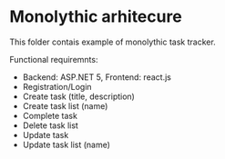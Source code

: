 # Monolythic arhitecure

This folder contais example of monolythic task tracker.

Functional requiremnts:
- Backend: ASP.NET 5, Frontend: react.js
- Registration/Login
- Create task (title, description)
- Create task list (name)
- Complete task
- Delete task list
- Update task
- Update task list (name)
